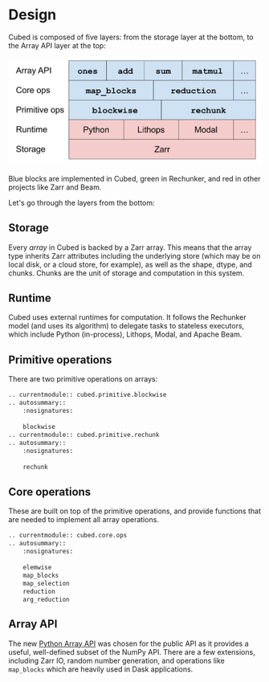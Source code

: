 # Design

Cubed is composed of five layers: from the storage layer at the bottom, to the Array API layer at the top:

![Five layer diagram](images/design.svg)

Blue blocks are implemented in Cubed, green in Rechunker, and red in other projects like Zarr and Beam.

Let's go through the layers from the bottom:

## Storage

Every _array_ in Cubed is backed by a Zarr array. This means that the array type inherits Zarr attributes including the underlying store (which may be on local disk, or a cloud store, for example), as well as the shape, dtype, and chunks. Chunks are the unit of storage and computation in this system.

## Runtime

Cubed uses external runtimes for computation. It follows the Rechunker model (and uses its algorithm) to delegate tasks to stateless executors, which include Python (in-process), Lithops, Modal, and Apache Beam.


## Primitive operations

There are two primitive operations on arrays:

```{eval-rst}
.. currentmodule:: cubed.primitive.blockwise
.. autosummary::
    :nosignatures:

    blockwise
.. currentmodule:: cubed.primitive.rechunk
.. autosummary::
    :nosignatures:

    rechunk
```

## Core operations

These are built on top of the primitive operations, and provide functions that are needed to implement all array operations.

```{eval-rst}
.. currentmodule:: cubed.core.ops
.. autosummary::
    :nosignatures:

    elemwise
    map_blocks
    map_selection
    reduction
    arg_reduction
```

## Array API

The new [Python Array API](https://data-apis.org/array-api/latest/) was chosen for the public API as it provides a useful, well-defined subset of the NumPy API. There are a few extensions, including Zarr IO, random number generation, and operations like `map_blocks` which are heavily used in Dask applications.
